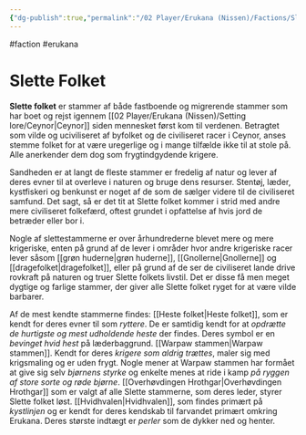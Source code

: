 ```yaml
---
{"dg-publish":true,"permalink":"/02 Player/Erukana (Nissen)/Factions/Slette folket/","tags":["Erukana","faction","erukana"]}
---
```



#faction #erukana 

# Slette Folket
**Slette folket** er stammer af både fastboende og migrerende stammer som har boet og rejst igennem [[02 Player/Erukana (Nissen)/Setting lore/Ceynor\|Ceynor]] siden mennesket først kom til verdenen. Betragtet som vilde og uciviliseret af byfolket og de civiliseret racer i Ceynor, anses stemme folket for at være uregerlige og i mange tilfælde ikke til at stole på. Alle anerkender dem dog som frygtindgydende krigere.

Sandheden er at langt de fleste stammer er fredelig af natur og lever af deres evner til at overleve i naturen og bruge dens resurser. Stentøj, læder, kystfiskeri og benkunst er noget af de som de sælger videre til de civiliseret samfund. Det sagt, så er det tit at Slette folket kommer i strid med andre mere civiliseret folkefærd, oftest grundet i opfattelse af hvis jord de betræder eller bor i.

Nogle af slettestammerne er over århundrederne blevet mere og mere krigeriske, enten på grund af de lever i områder hvor andre krigeriske racer lever såsom [[grøn huderne\|grøn huderne]], [[Gnollerne\|Gnollerne]] og [[dragefolket\|dragefolket]], eller på grund af de ser de civiliseret lande drive rovkraft på naturen og truer Slette folkets livstil. Det er disse få men meget dygtige og farlige stammer, der giver alle Slette folket ryget for at være vilde barbarer.

Af de mest kendte stammerne findes:
[[Heste folket\|Heste folket]], som er kendt for deres evner til som *ryttere*. De er samtidig kendt for at *opdrætte de hurtigste og mest udholdende heste* der findes. Deres symbol er en *bevinget hvid hest* på læderbaggrund.
[[Warpaw stammen\|Warpaw stammen]]. Kendt for deres *krigere som aldrig trættes*, maler sig med krigsmaling og er uden frygt. Nogle mener at Warpaw stammen har formået at give sig selv *bjørnens styrke* og enkelte menes at ride i kamp *på ryggen af store sorte og røde bjørne*. [[Overhøvdingen Hrothgar\|Overhøvdingen Hrothgar]] som er valgt af alle Slette stammerne, som deres leder, styrer Slette folket løst.
[[Hvidhvalen\|Hvidhvalen]], som findes primært på *kystlinjen* og er kendt for deres kendskab til farvandet primært omkring Erukana. Deres største indtægt er *perler* som de dykker ned og henter.

